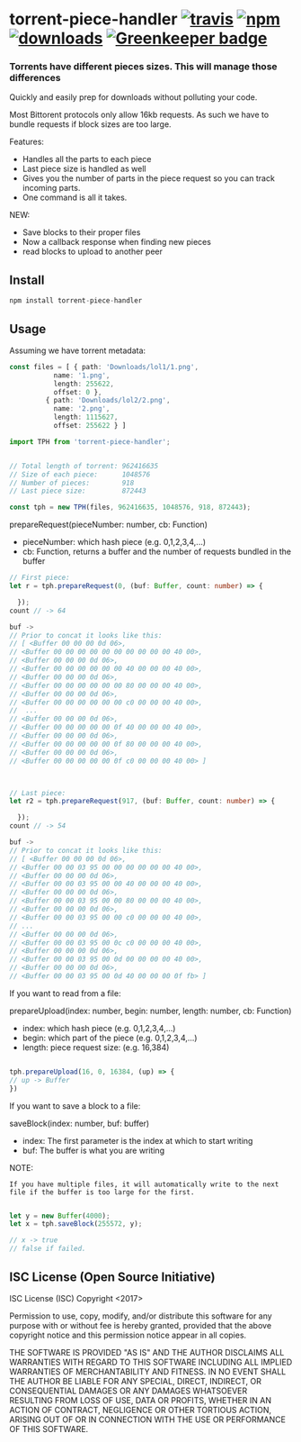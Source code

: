 # torrent-piece-handler [![travis][travis-image]][travis-url] [![npm][npm-image]][npm-url] [![downloads][downloads-image]][downloads-url] [![Greenkeeper badge](https://badges.greenkeeper.io/CraigglesO/torrent-piece-handler.svg)](https://greenkeeper.io/)


[travis-image]: https://travis-ci.org/CraigglesO/torrent-piece-handler.svg?branch=master
[travis-url]: https://travis-ci.org/CraigglesO/torrent-piece-handler
[npm-image]: https://img.shields.io/npm/v/torrent-piece-handler.svg
[npm-url]: https://npmjs.org/package/torrent-piece-handler
[downloads-image]: https://img.shields.io/npm/dm/torrent-piece-handler.svg
[downloads-url]: https://npmjs.org/package/torrent-piece-handler

### Torrents have different pieces sizes. This will manage those differences

Quickly and easily prep for downloads without polluting your code.

Most Bittorent protocols only allow 16kb requests. As such we have to bundle requests if block sizes are too large.

Features:
* Handles all the parts to each piece
* Last piece size is handled as well
* Gives you the number of parts in the piece request so you can track incoming parts.
* One command is all it takes.

NEW:
* Save blocks to their proper files
* Now a callback response when finding new pieces
* read blocks to upload to another peer

## Install

``` typescript
npm install torrent-piece-handler
```

## Usage

Assuming we have torrent metadata:
``` typescript
const files = [ { path: 'Downloads/lol1/1.png',
           name: '1.png',
           length: 255622,
           offset: 0 },
         { path: 'Downloads/lol2/2.png',
           name: '2.png',
           length: 1115627,
           offset: 255622 } ]
```


``` typescript
import TPH from 'torrent-piece-handler';


// Total length of torrent: 962416635
// Size of each piece:      1048576
// Number of pieces:        918
// Last piece size:         872443

const tph = new TPH(files, 962416635, 1048576, 918, 872443);

```

prepareRequest(pieceNumber: number, cb: Function)
  * pieceNumber: which hash piece (e.g. 0,1,2,3,4,...)
  * cb: Function, returns a buffer and the number of requests bundled in the buffer

``` typescript
// First piece:
let r = tph.prepareRequest(0, (buf: Buffer, count: number) => {

  });
count // -> 64

buf ->
// Prior to concat it looks like this:
// [ <Buffer 00 00 00 0d 06>,
// <Buffer 00 00 00 00 00 00 00 00 00 00 40 00>,
// <Buffer 00 00 00 0d 06>,
// <Buffer 00 00 00 00 00 00 40 00 00 00 40 00>,
// <Buffer 00 00 00 0d 06>,
// <Buffer 00 00 00 00 00 00 80 00 00 00 40 00>,
// <Buffer 00 00 00 0d 06>,
// <Buffer 00 00 00 00 00 00 c0 00 00 00 40 00>,
//  ...
// <Buffer 00 00 00 0d 06>,
// <Buffer 00 00 00 00 00 0f 40 00 00 00 40 00>,
// <Buffer 00 00 00 0d 06>,
// <Buffer 00 00 00 00 00 0f 80 00 00 00 40 00>,
// <Buffer 00 00 00 0d 06>,
// <Buffer 00 00 00 00 00 0f c0 00 00 00 40 00> ]



// Last piece:
let r2 = tph.prepareRequest(917, (buf: Buffer, count: number) => {

  });
count // -> 54

buf ->
// Prior to concat it looks like this:
// [ <Buffer 00 00 00 0d 06>,
// <Buffer 00 00 03 95 00 00 00 00 00 00 40 00>,
// <Buffer 00 00 00 0d 06>,
// <Buffer 00 00 03 95 00 00 40 00 00 00 40 00>,
// <Buffer 00 00 00 0d 06>,
// <Buffer 00 00 03 95 00 00 80 00 00 00 40 00>,
// <Buffer 00 00 00 0d 06>,
// <Buffer 00 00 03 95 00 00 c0 00 00 00 40 00>,
// ...
// <Buffer 00 00 00 0d 06>,
// <Buffer 00 00 03 95 00 0c c0 00 00 00 40 00>,
// <Buffer 00 00 00 0d 06>,
// <Buffer 00 00 03 95 00 0d 00 00 00 00 40 00>,
// <Buffer 00 00 00 0d 06>,
// <Buffer 00 00 03 95 00 0d 40 00 00 00 0f fb> ]

```

If you want to read from a file:

prepareUpload(index: number, begin: number, length: number, cb: Function)
  * index: which hash piece (e.g. 0,1,2,3,4,...)
  * begin: which part of the piece (e.g. 0,1,2,3,4,...)
  * length: piece request size: (e.g. 16,384)

  ``` typescript

tph.prepareUpload(16, 0, 16384, (up) => {
  // up -> Buffer
})
  ```

If you want to save a block to a file:

saveBlock(index: number, buf: buffer)
  * index: The first parameter is the index at which to start writing
  * buf: The buffer is what you are writing

NOTE:

```If you have multiple files, it will automatically write to the next file if the buffer is too large for the first.```

``` typescript

let y = new Buffer(4000);
let x = tph.saveBlock(255572, y);

// x -> true
// false if failed.
```

## ISC License (Open Source Initiative)

ISC License (ISC)
Copyright <2017> <Craig OConnor>

Permission to use, copy, modify, and/or distribute this software for any purpose with or without fee is hereby granted, provided that the above copyright notice and this permission notice appear in all copies.

THE SOFTWARE IS PROVIDED "AS IS" AND THE AUTHOR DISCLAIMS ALL WARRANTIES WITH REGARD TO THIS SOFTWARE INCLUDING ALL IMPLIED WARRANTIES OF MERCHANTABILITY AND FITNESS. IN NO EVENT SHALL THE AUTHOR BE LIABLE FOR ANY SPECIAL, DIRECT, INDIRECT, OR CONSEQUENTIAL DAMAGES OR ANY DAMAGES WHATSOEVER RESULTING FROM LOSS OF USE, DATA OR PROFITS, WHETHER IN AN ACTION OF CONTRACT, NEGLIGENCE OR OTHER TORTIOUS ACTION, ARISING OUT OF OR IN CONNECTION WITH THE USE OR PERFORMANCE OF THIS SOFTWARE.
